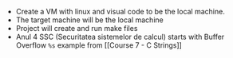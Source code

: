 - Create a VM with linux and visual code to be the local machine.
- The target machine will be the local machine 
- Project will create and run make files
- Anul 4 SSC (Securitatea sistemelor de calcul) starts with Buffer Overflow ``%s`` example from [[Course 7 - C Strings]]